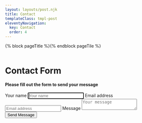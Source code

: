 ```yaml
---
layout: layouts/post.njk
title: Contact
templateClass: tmpl-post
eleventyNavigation:
  key: Contact
  order: 4
---
```


{% block pageTitle %}{% endblock pageTile %}
<br>
<br>

<main class="text-center">
    <form class="form-signin" name="contact" method="POST" data-netlify="true">
    <h1 class="h1 mb-3 font-weight-normal">Contact Form</h1>
      <h4 class="h4 mb-3 font-weight-normal">Please fill out the form to send your message</h4>
      <label for="inputName" class="sr-only">Your name</label>
      <input name="name" type="text" id="inputName" class="form-control top-contact-form-input" placeholder="Your name" required autofocus>
      <label for="inputEmail" class="sr-only">Email address</label>
      <input name="email" type="email" id="inputEmail" class="form-control middle-contact-form-input" placeholder="Email address" required autofocus>
      <label for="message" class="sr-only">Message</label>
      <textarea type="textarea" id="message" class="form-control bottom-contact-form-input" placeholder="Your message" required></textarea>
      <!-- add checkbox to sign up to mail chimp -->
      <!-- <div class="checkbox mb-3">
        <label>
          <input type="checkbox" value="remember-me"> Remember me
        </label>
      </div> -->
      <button class="btn btn-lg btn-primary btn-block" type="submit">Send Message</button>
    </form>
  </main>
